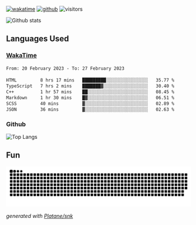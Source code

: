 [![wakatime](https://wakatime.com/badge/user/82c377cd-a54c-404c-b7df-177b313ca539.svg)](https://wakatime.com/@82c377cd-a54c-404c-b7df-177b313ca539)
[![github](https://img.shields.io/github/followers/xinthose?logo=github&style=plastic)](https://github.com/alanhamlett?tab=followers)
![visitors](https://visitor-badge.glitch.me/badge?page_id=xinthose&left_color=green&right_color=red)

![Github stats](https://github-readme-stats.vercel.app/api?username=xinthose&show_icons=true&theme=radical&count_private=true)

## Languages Used

### [WakaTime](https://wakatime.com/)
<!--START_SECTION:waka-->

```text
From: 20 February 2023 - To: 27 February 2023

HTML         8 hrs 17 mins   █████████░░░░░░░░░░░░░░░░   35.77 %
TypeScript   7 hrs 2 mins    ███████▓░░░░░░░░░░░░░░░░░   30.40 %
C++          1 hr 57 mins    ██░░░░░░░░░░░░░░░░░░░░░░░   08.45 %
Markdown     1 hr 30 mins    █▓░░░░░░░░░░░░░░░░░░░░░░░   06.51 %
SCSS         40 mins         ▓░░░░░░░░░░░░░░░░░░░░░░░░   02.89 %
JSON         36 mins         ▓░░░░░░░░░░░░░░░░░░░░░░░░   02.63 %
```

<!--END_SECTION:waka-->

### Github

![Top Langs](https://github-readme-stats.vercel.app/api/top-langs/?username=xinthose)

## Fun
![github contribution grid snake animation](https://raw.githubusercontent.com/xinthose/xinthose/output/github-contribution-grid-snake.svg)

_generated with [Platane/snk](https://github.com/Platane/snk)_
